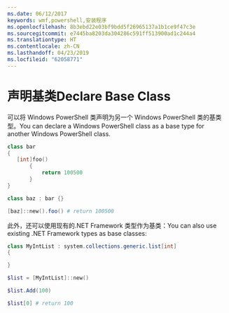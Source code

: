 ```yaml
---
ms.date: 06/12/2017
keywords: wmf,powershell,安装程序
ms.openlocfilehash: 8b3ebd22e03bf9bdd5f26965137a1b1ce9f47c3e
ms.sourcegitcommit: e7445ba8203da304286c591ff513900ad1c244a4
ms.translationtype: HT
ms.contentlocale: zh-CN
ms.lasthandoff: 04/23/2019
ms.locfileid: "62058771"
---
```

# <a name="declare-base-class"></a><span data-ttu-id="87c56-102">声明基类</span><span class="sxs-lookup"><span data-stu-id="87c56-102">Declare Base Class</span></span>
<span data-ttu-id="87c56-103">可以将 Windows PowerShell 类声明为另一个 Windows PowerShell 类的基类型。</span><span class="sxs-lookup"><span data-stu-id="87c56-103">You can declare a Windows PowerShell class as a base type for another Windows PowerShell class.</span></span>

```powershell
class bar
{
   [int]foo()
       {
           return 100500
       }
}

class baz : bar {}

[baz]::new().foo() # return 100500
```

<span data-ttu-id="87c56-104">此外，还可以使用现有的.NET Framework 类型作为基类：</span><span class="sxs-lookup"><span data-stu-id="87c56-104">You can also use existing .NET Framework types as base classes:</span></span>

```powershell
class MyIntList : system.collections.generic.list[int]
{

}

$list = [MyIntList]::new()

$list.Add(100)

$list[0] # return 100
```
